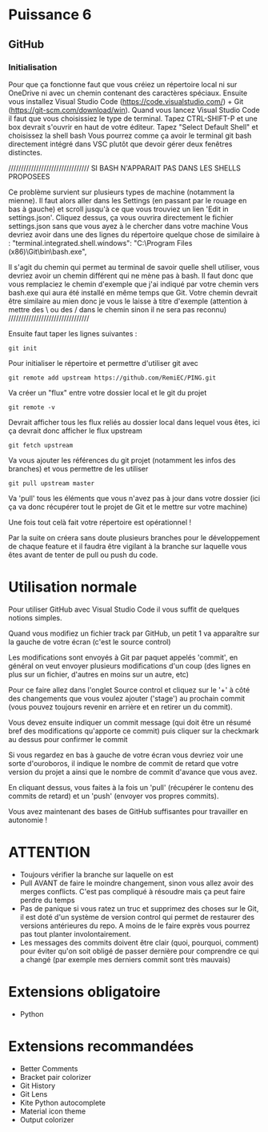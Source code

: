 # Puissance 6

## GitHub

### Initialisation


Pour que ça fonctionne faut que vous créiez un répertoire local ni sur OneDrive ni avec un chemin contenant des caractères spéciaux.
Ensuite vous installez Visual Studio Code (https://code.visualstudio.com/) + Git (https://git-scm.com/download/win).
Quand vous lancez Visual Studio Code il faut que vous choisissiez le type de terminal. 
Tapez CTRL-SHIFT-P et une box devrait s'ouvrir en haut de votre éditeur. Tapez "Select Default Shell" et choisissez la shell bash
Vous pourrez comme ça avoir le terminal git bash directement intégré dans VSC plutôt que devoir gérer deux fenêtres distinctes.

////////////////////////////////
SI BASH N'APPARAIT PAS DANS LES SHELLS PROPOSEES

Ce problème survient sur plusieurs types de machine (notamment la mienne).
Il faut alors aller dans les Settings (en passant par le rouage en bas à gauche) et scroll jusqu'à ce que vous trouviez un lien 'Edit in settings.json'. Cliquez dessus, ça vous ouvrira directement le fichier settings.json sans que vous ayez à le chercher dans votre machine
Vous devriez avoir dans une des lignes du répertoire quelque chose de similaire à :
"terminal.integrated.shell.windows": "C:\\Program Files (x86)\\Git\\bin\\bash.exe",

Il s'agit du chemin qui permet au terminal de savoir quelle shell utiliser, vous devriez avoir un chemin différent qui ne mène pas à bash.
Il faut donc que vous remplaciez le chemin d'exemple que j'ai indiqué par votre chemin vers bash.exe qui aura été installé en même temps que Git. Votre chemin devrait être similaire au mien donc je vous le laisse à titre d'exemple (attention à mettre des \\ ou des / dans le chemin sinon il ne sera pas reconnu)
////////////////////////////////

Ensuite faut taper les lignes suivantes : 

```
git init
```
Pour initialiser le répertoire et permettre d'utiliser git avec

```
git remote add upstream https://github.com/RemiEC/PING.git
```
Va créer un "flux" entre votre dossier local et le git du projet
```
git remote -v
```
Devrait afficher tous les flux reliés au dossier local dans lequel vous êtes, ici ça devrait donc afficher le flux upstream
```
git fetch upstream
```
Va vous ajouter les références du git projet (notamment les infos des branches) et vous permettre de les utiliser
```
git pull upstream master
```
Va 'pull' tous les éléments que vous n'avez pas à jour dans votre dossier (ici ça va donc récupérer tout le projet de Git et le mettre sur votre machine)

Une fois tout celà fait votre répertoire est opérationnel !

Par la suite on créera sans doute plusieurs branches pour le développement de chaque feature et il faudra être vigilant à la branche sur laquelle vous êtes avant de tenter de pull ou push du code.

# Utilisation normale

Pour utiliser GitHub avec Visual Studio Code il vous suffit de quelques notions simples.


Quand vous modifiez un fichier track par GitHub, un petit 1 va apparaître sur la gauche de votre écran (c'est le source control)

Les modifications sont envoyés à Git par paquet appelés 'commit', en général on veut envoyer plusieurs modifications d'un coup (des      lignes en plus sur un fichier, d'autres en moins sur un autre, etc)

Pour ce faire allez dans l'onglet Source control et cliquez sur le '+' à côté des changements que vous voulez ajouter ('stage') au prochain commit (vous pouvez toujours revenir en arrière et en retirer un du commit).

Vous devez ensuite indiquer un commit message (qui doit être un résumé bref des modifications qu'apporte ce commit) puis cliquer sur la checkmark au dessus pour confirmer le commit

Si vous regardez en bas à gauche de votre écran vous devriez voir une sorte d'ouroboros, il indique le nombre de commit de retard que votre version du projet a ainsi que le nombre de commit d'avance que vous avez.

En cliquant dessus, vous faites à la fois un 'pull' (récupérer le contenu des commits de retard) et un 'push' (envoyer vos propres commits).


Vous avez maintenant des bases de GitHub suffisantes pour travailler en autonomie !
  
  # ATTENTION
  
  - Toujours vérifier la branche sur laquelle on est
  - Pull AVANT de faire le moindre changement, sinon vous allez avoir des merges conflicts. C'est pas compliqué à résoudre mais ça peut     faire perdre du temps
  - Pas de panique si vous ratez un truc et supprimez des choses sur le Git, il est doté d'un système de version control qui permet de      restaurer des versions antérieures du repo. A moins de le faire exprès vous pourrez pas tout planter involontairement.
  - Les messages des commits doivent être clair (quoi, pourquoi, comment) pour éviter qu'on soit obligé de passer dernière pour             comprendre ce qui a changé (par exemple mes derniers commit sont très mauvais)

# Extensions obligatoire

  - Python
  
# Extensions recommandées

  - Better Comments
  - Bracket pair colorizer
  - Git History
  - Git Lens
  - Kite Python autocomplete
  - Material icon theme
  - Output colorizer

